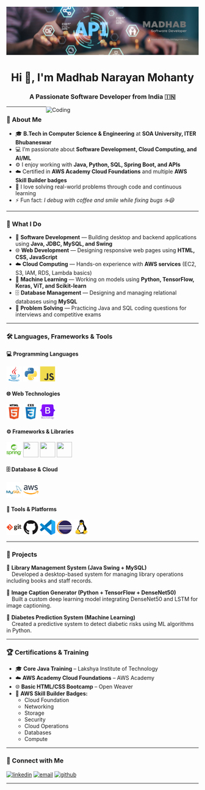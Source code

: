![logo](https://github.com/MadhabMohanty/MadhabMohanty/blob/main/Software%20Developer%20Github%20Banner.png)

<h1 align="center">Hi 👋, I'm Madhab Narayan Mohanty</h1>
<h3 align="center">A Passionate Software Developer from India 🇮🇳</h3>

<img align="right" alt="Coding" width="400" src="https://camo.githubusercontent.com/2366b34bb903c09617990fb5fff4622f3e941349e846ddb7e73df872a9d21233/68747470733a2f2f63646e2e6472696262626c652e636f6d2f75736572732f3733303730332f73637265656e73686f74732f363538313234332f6176656e746f2e676966">

---

### 🌟 About Me  
- 🎓 **B.Tech in Computer Science & Engineering** at **SOA University, ITER Bhubaneswar**  
- 💻 I’m passionate about **Software Development, Cloud Computing, and AI/ML**  
- ⚙️ I enjoy working with **Java, Python, SQL, Spring Boot, and APIs**  
- ☁️ Certified in **AWS Academy Cloud Foundations** and multiple **AWS Skill Builder badges**  
- 🧠 I love solving real-world problems through code and continuous learning  
- ⚡ Fun fact: *I debug with coffee and smile while fixing bugs ☕😄*  

---

### 💼 What I Do  
- 🧩 **Software Development** — Building desktop and backend applications using **Java, JDBC, MySQL, and Swing**  
- 🌐 **Web Development** — Designing responsive web pages using **HTML, CSS, JavaScript**  
- ☁️ **Cloud Computing** — Hands-on experience with **AWS services** (EC2, S3, IAM, RDS, Lambda basics)  
- 🤖 **Machine Learning** — Working on models using **Python, TensorFlow, Keras, ViT, and Scikit-learn**  
- 🗄️ **Database Management** — Designing and managing relational databases using **MySQL**  
- 🧠 **Problem Solving** — Practicing Java and SQL coding questions for interviews and competitive exams  

---

### 🛠️ Languages, Frameworks & Tools  

#### 💻 Programming Languages  
<p>
<a href="https://www.java.com" target="_blank"><img src="https://raw.githubusercontent.com/devicons/devicon/master/icons/java/java-original.svg" width="40" height="40" /></a>
<a href="https://www.python.org" target="_blank"><img src="https://raw.githubusercontent.com/devicons/devicon/master/icons/python/python-original.svg" width="40" height="40" /></a>
<a href="https://developer.mozilla.org/en-US/docs/Web/JavaScript" target="_blank"><img src="https://raw.githubusercontent.com/devicons/devicon/master/icons/javascript/javascript-original.svg" width="40" height="40" /></a>
</p>

#### 🌐 Web Technologies  
<p>
<a href="https://www.w3.org/html/" target="_blank"><img src="https://raw.githubusercontent.com/devicons/devicon/master/icons/html5/html5-original-wordmark.svg" width="40" height="40" /></a>
<a href="https://www.w3schools.com/css/" target="_blank"><img src="https://raw.githubusercontent.com/devicons/devicon/master/icons/css3/css3-original-wordmark.svg" width="40" height="40" /></a>
<a href="https://getbootstrap.com/" target="_blank"><img src="https://raw.githubusercontent.com/devicons/devicon/master/icons/bootstrap/bootstrap-original-wordmark.svg" width="40" height="40" /></a>
</p>

#### ⚙️ Frameworks & Libraries  
<p>
<a href="https://spring.io/projects/spring-boot" target="_blank"><img src="https://raw.githubusercontent.com/devicons/devicon/master/icons/spring/spring-original-wordmark.svg" width="40" height="40" /></a>
<a href="https://keras.io/" target="_blank"><img src="https://upload.wikimedia.org/wikipedia/commons/a/ae/Keras_logo.svg" width="40" height="40" /></a>
<a href="https://www.tensorflow.org/" target="_blank"><img src="https://www.vectorlogo.zone/logos/tensorflow/tensorflow-icon.svg" width="40" height="40" /></a>
<a href="https://scikit-learn.org/" target="_blank"><img src="https://upload.wikimedia.org/wikipedia/commons/0/05/Scikit_learn_logo_small.svg" width="40" height="40" /></a>
</p>

#### 🗄️ Database & Cloud  
<p>
<a href="https://www.mysql.com/" target="_blank"><img src="https://raw.githubusercontent.com/devicons/devicon/master/icons/mysql/mysql-original-wordmark.svg" width="40" height="40" /></a>
<a href="https://aws.amazon.com" target="_blank"><img src="https://raw.githubusercontent.com/devicons/devicon/master/icons/amazonwebservices/amazonwebservices-original-wordmark.svg" width="40" height="40" /></a>
</p>

#### 🧰 Tools & Platforms  
<p>
<a href="https://git-scm.com/" target="_blank"><img src="https://raw.githubusercontent.com/devicons/devicon/master/icons/git/git-original-wordmark.svg" width="40" height="40" /></a>
<a href="https://github.com/" target="_blank"><img src="https://raw.githubusercontent.com/devicons/devicon/master/icons/github/github-original.svg" width="40" height="40" /></a>
<a href="https://code.visualstudio.com/" target="_blank"><img src="https://raw.githubusercontent.com/devicons/devicon/master/icons/vscode/vscode-original.svg" width="40" height="40" /></a>
<a href="https://www.eclipse.org/" target="_blank"><img src="https://raw.githubusercontent.com/devicons/devicon/master/icons/eclipse/eclipse-original.svg" width="40" height="40" /></a>
<a href="https://www.linux.org/" target="_blank"><img src="https://raw.githubusercontent.com/devicons/devicon/master/icons/linux/linux-original.svg" width="40" height="40" /></a>
</p>

---

### 🚀 Projects  
🔹 **Library Management System (Java Swing + MySQL)**  
&emsp;Developed a desktop-based system for managing library operations including books and staff records.  

🔹 **Image Caption Generator (Python + TensorFlow + DenseNet50)**  
&emsp;Built a custom deep learning model integrating DenseNet50 and LSTM for image captioning.  

🔹 **Diabetes Prediction System (Machine Learning)**  
&emsp;Created a predictive system to detect diabetic risks using ML algorithms in Python.  

---

### 🏆 Certifications & Training  
- 🎓 **Core Java Training** – Lakshya Institute of Technology  
- ☁️ **AWS Academy Cloud Foundations** – AWS Academy  
- 🌐 **Basic HTML/CSS Bootcamp** – Open Weaver  
- 🧩 **AWS Skill Builder Badges:**  
  - Cloud Foundation  
  - Networking  
  - Storage  
  - Security  
  - Cloud Operations  
  - Databases  
  - Compute  

---

### 🤝 Connect with Me  
<p align="left">
<a href="https://linkedin.com/in/madhabmohanty" target="_blank"><img align="center" src="https://cdn-icons-png.flaticon.com/512/174/174857.png" alt="linkedin" height="40" width="40" /></a>
<a href="mailto:madhabmohanty@gmail.com"><img align="center" src="https://cdn-icons-png.flaticon.com/512/732/732200.png" alt="email" height="40" width="40" /></a>
<a href="https://github.com/MadhabMohanty" target="_blank"><img align="center" src="https://cdn-icons-png.flaticon.com/512/733/733553.png" alt="github" height="40" width="40" /></a>
</p>

---
